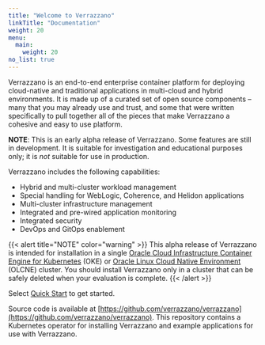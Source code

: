 ```yaml
---
title: "Welcome to Verrazzano"
linkTitle: "Documentation"
weight: 20
menu:
  main:
    weight: 20
no_list: true
---
```


Verrazzano is an end-to-end enterprise container platform for deploying cloud-native and traditional applications in multi-cloud and hybrid environments. It is made up of a curated set of open source components – many that you may already use and trust, and some that were written specifically to pull together all of the pieces that make Verrazzano a cohesive and easy to use platform.

**NOTE**: This is an early alpha release of Verrazzano. Some features are still in development. It is suitable for investigation and educational purposes only; it is _not_ suitable for use in production.

Verrazzano includes the following capabilities:

* Hybrid and multi-cluster workload management
* Special handling for WebLogic, Coherence, and Helidon applications
* Multi-cluster infrastructure management
* Integrated and pre-wired application monitoring
* Integrated security
* DevOps and GitOps enablement

{{< alert title="NOTE" color="warning" >}}
This alpha release of Verrazzano is intended for installation in a single
[Oracle Cloud Infrastructure Container Engine for Kubernetes](https://docs.cloud.oracle.com/en-us/iaas/Content/ContEng/Concepts/contengoverview.htm) (OKE)
or [Oracle Linux Cloud Native Environment](https://docs.oracle.com/en/operating-systems/olcne/) (OLCNE) cluster.
You should install Verrazzano only in a cluster that can be safely deleted when your evaluation is complete.
{{< /alert >}}

Select [Quick Start](quickstart) to get started.

Source code is available at [https://github.com/verrazzano/verrazzano](https://github.com/verrazzano/verrazzano).
This repository contains a Kubernetes operator for installing Verrazzano and example applications for use with Verrazzano.
